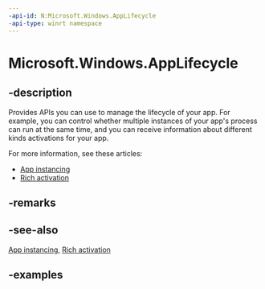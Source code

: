 ```yaml
---
-api-id: N:Microsoft.Windows.AppLifecycle
-api-type: winrt namespace
---
```


# Microsoft.Windows.AppLifecycle

## -description

Provides APIs you can use to manage the lifecycle of your app. For example, you can control whether multiple instances of your app's process can run at the same time, and you can receive information about different kinds activations for your app.

For more information, see these articles:

- [App instancing](/windows/apps/windows-app-sdk/applifecycle/applifecycle-instancing)
- [Rich activation](/windows/apps/windows-app-sdk/applifecycle/applifecycle-rich-activation)

## -remarks

## -see-also

[App instancing](/windows/apps/windows-app-sdk/applifecycle/applifecycle-instancing), [Rich activation](/windows/apps/windows-app-sdk/applifecycle/applifecycle-rich-activation)

## -examples
